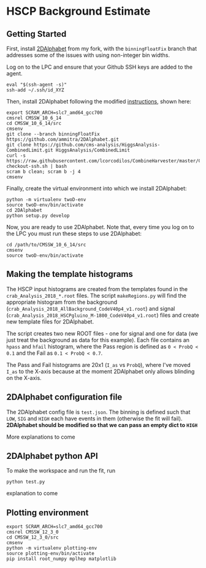 # HSCP Background Estimate

## Getting Started
First, install [2DAlphabet](https://github.com/ammitra/2DAlphabet) from my fork, with the `binningFloatFix` branch that addresses some of the issues with using non-integer bin widths.

Log on to the LPC and ensure that your Github SSH keys are added to the agent.
```
eval "$(ssh-agent -s)"
ssh-add ~/.ssh/id_XYZ
```

Then, install 2DAlphabet following the modified [instructions](https://github.com/ammitra/2DAlphabet#installation), shown here:
```
export SCRAM_ARCH=slc7_amd64_gcc700
cmsrel CMSSW_10_6_14
cd CMSSW_10_6_14/src
cmsenv
git clone --branch binningFloatFix https://github.com/ammitra/2DAlphabet.git
git clone https://github.com/cms-analysis/HiggsAnalysis-CombinedLimit.git HiggsAnalysis/CombinedLimit
curl -s https://raw.githubusercontent.com/lcorcodilos/CombineHarvester/master/CombineTools/scripts/sparse-checkout-ssh.sh | bash
scram b clean; scram b -j 4
cmsenv
```

Finally, create the virtual environment into which we install 2DAlphabet:
```
python -m virtualenv twoD-env
source twoD-env/bin/activate
cd 2DAlphabet
python setup.py develop
```

Now, you are ready to use 2DAlphabet. Note that, every time you log on to the LPC you must run these steps to use 2DAlphabet:
```
cd /path/to/CMSSW_10_6_14/src
cmsenv
source twoD-env/bin/activate
```

## Making the template histograms
The HSCP input histograms are created from the templates found in the `crab_Analysis_2018_*.root` files. The script `makeRegions.py` will find the appropriate histogram from the background (`crab_Analysis_2018_AllBackground_CodeV40p4_v1.root`) and signal (`crab_Analysis_2018_HSCPgluino_M-1800_CodeV40p4_v1.root`) files and create new template files for 2DAlphabet. 

The script creates two new ROOT files - one for signal and one for data (we just treat the background as data for this example). Each file contains an `hpass` and `hfail` histogram, where the Pass region is defined as `0 < ProbQ < 0.1` and the Fail as `0.1 < ProbQ < 0.7`. 

The Pass and Fail histograms are 20x1 (`I_as` vs `ProbQ`), where I've moved `I_as` to the X-axis because at the moment 2DAlphabet only allows blinding on the X-axis. 

## 2DAlphabet configuration file
The 2DAlphabet config file is `test.json`. The binning is defined such that `LOW`, `SIG` and `HIGH` each have events in them (otherwise the fit will fail). **2DAlphabet should be modified so that we can pass an empty dict to `HIGH`**

More explanations to come 

## 2DAlphabet python API
To make the workspace and run the fit, run 
```
python test.py
```
explanation to come

## Plotting environment
```
export SCRAM_ARCH=slc7_amd64_gcc700
cmsrel CMSSW_12_3_0
cd CMSSW_12_3_0/src
cmsenv
python -m virtualenv plotting-env
source plotting-env/bin/activate
pip install root_numpy mplhep matplotlib
```
